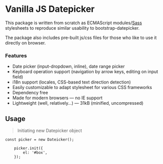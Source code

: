 # Vanilla JS Datepicker

This package is written from scratch as ECMAScript modules/[Sass](https://sass-lang.com) stylesheets to reproduce similar usability to bootstrap-datepicker.  

The package also includes pre-built js/css files for those who like to use it directly on browser.

### Features

- Date picker (input-dropdown, inline), date range picker
- Keyboard operation support (navigation by arrow keys, editing on input field)
- i18n support (locales, CSS-based text direction detection)
- Easily customizable to adapt stylesheet for various CSS frameworks
- Dependency free
- Made for modern browsers — no IE support
- Lightweight (well, relatively…) — 31kB (minified, uncompressed)

## Usage

> Initiating new Datepicker object
```
const picker = new Dateicker();

    picker.init({
        el: '#box',
    });
```


